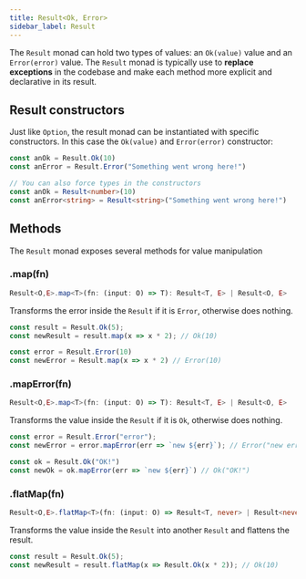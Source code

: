 ```yaml
---
title: Result<Ok, Error>
sidebar_label: Result
---
```


The `Result` monad can hold two types of values: an `Ok(value)` value and an `Error(error)` value. The `Result` monad is typically use to **replace exceptions** in the codebase and make each method more explicit and declarative in its result.

## Result constructors

Just like `Option`, the result monad can be instantiated with specific constructors. In this case the `Ok(value)` and `Error(error)` constructor:

```ts title="Examples"
const anOk = Result.Ok(10)
const anError = Result.Error("Something went wrong here!")

// You can also force types in the constructors
const anOk = Result<number>(10)
const anError<string> = Result<string>("Something went wrong here!")
```
## Methods

The `Result` monad exposes several methods for value manipulation

### .map(fn)

```ts title="Signature"
Result<O,E>.map<T>(fn: (input: O) => T): Result<T, E> | Result<O, E>
```

Transforms the error inside the `Result` if it is `Error`, otherwise does nothing.

```ts title="Examples"
const result = Result.Ok(5);
const newResult = result.map(x => x * 2); // Ok(10)

const error = Result.Error(10)
const newError = Result.map(x => x * 2) // Error(10)
```

### .mapError(fn)

```ts title="Signature"
Result<O,E>.map<T>(fn: (input: O) => T): Result<T, E> | Result<O, E>
```

Transforms the value inside the `Result` if it is `Ok`, otherwise does nothing.

```ts title="Examples"
const error = Result.Error("error");
const newError = error.mapError(err => `new ${err}`); // Error("new error")

const ok = Result.Ok("OK!")
const newOk = ok.mapError(err => `new ${err}`) // Ok("OK!")
```

### .flatMap(fn)

```ts title="Signature"
Result<O,E>.flatMap<T>(fn: (input: O) => Result<T, never> | Result<never, T>): Result<T, never> | Result<O, E>
```

Transforms the value inside the `Result` into another `Result` and flattens the result.

```ts title="Examples"
const result = Result.Ok(5);
const newResult = result.flatMap(x => Result.Ok(x * 2)); // Ok(10)
```
